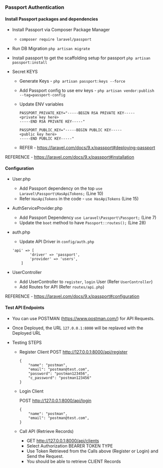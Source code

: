 ### Passport Authentication

#### Install Passport packages and dependencies

-   Install Passport via Composer Package Manager

    -   `composer require laravel/passport`

-   Run DB Migration
    `php artisan migrate`

-   Install passport to get the scaffolding setup for passport
    `php artisan passport:install`

-   Secret KEYS

    -   Generate Keys - `php artisan passport:keys --force`
    -   Add Passport config to use env keys - `php artisan vendor:publish --tag=passport-config`
    -   Update ENV variables

        ```
        PASSPORT_PRIVATE_KEY="-----BEGIN RSA PRIVATE KEY-----
        <private key here>
        -----END RSA PRIVATE KEY-----"
        ```

        ```
        PASSPORT_PUBLIC_KEY="-----BEGIN PUBLIC KEY-----
        <public key here>
        -----END PUBLIC KEY-----"
        ```

    -   REFER - https://laravel.com/docs/9.x/passport#deploying-passport

REFERENCE - https://laravel.com/docs/9.x/passport#installation

#### Configuration

-   User.php

    -   Add Passport dependency on the top `use Laravel\Passport\HasApiTokens;` (Line 10)
    -   Refer `HasApiTokens` in the code - `use HasApiTokens` (Line 15)

-   AuthServiceProvider.php

    -   Add Passport Dependency `use Laravel\Passport\Passport;` (Line 7)
    -   Update the `boot` method to have `Passport::routes();` (Line 28)

-   auth.php

    -   Update API Driver in `config/auth.php`

    ```
    'api' => [
            'driver' => 'passport',
            'provider' => 'users',
        ]
    ```

-   UserController
    -   Add UserController to `register`, `login` User (Refer `UserController`)
    -   Add Routes for API (Refer `routes/api.php`)

REFERENCE - https://laravel.com/docs/9.x/passport#configuration

#### Test API Endpoints

-   You can use POSTMAN (https://www.postman.com/) for API Requests.
-   Once Deployed, the URL `127.0.0.1:8000` will be replaved with the Deployed URL

-   Testing STEPS

    -   Register Client
        POST http://127.0.0.1:8000/api/register

        ```
        {
            "name": "postman",
            "email": "postman@test.com",
            "password": "postman123456",
            "c_password": "postman123456"
        }

        ```

    -   Login Client

        POST http://127.0.0.1:8000/api/login

        ```
        {
            "name": "postman",
            "email": "postman@test.com",
        }
        ```

    -   Call API (Retrieve Records)
        -   GET http://127.0.0.1:8000/api/clients
        -   Select Authorization BEARER TOKEN TYPE
        -   Use Token Retrieved from the Calls above (Register or Login) and Send the Request.
        -   You should be able to retrieve CLIENT Records
